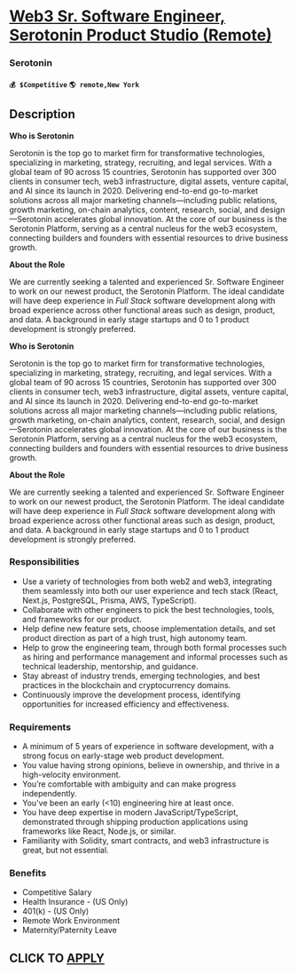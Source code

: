# [Web3 Sr. Software Engineer, Serotonin Product Studio (Remote)](https://www.remotewlb.com/apply/web3-sr-software-engineer-serotonin-product-studio-remote-135626)  
### Serotonin  
#### `💰 $Competitive` `🌎 remote,New York`  

## Description

 **Who is Serotonin**

Serotonin is the top go to market firm for transformative technologies, specializing in marketing, strategy, recruiting, and legal services. With a global team of 90 across 15 countries, Serotonin has supported over 300 clients in consumer tech, web3 infrastructure, digital assets, venture capital, and AI since its launch in 2020. Delivering end-to-end go-to-market solutions across all major marketing channels—including public relations, growth marketing, on-chain analytics, content, research, social, and design—Serotonin accelerates global innovation. At the core of our business is the Serotonin Platform, serving as a central nucleus for the web3 ecosystem, connecting builders and founders with essential resources to drive business growth.

  

 **About the Role**

We are currently seeking a talented and experienced Sr. Software Engineer to work on our newest product, the Serotonin Platform. The ideal candidate will have deep experience in _Full Stack_ software development along with broad experience across other functional areas such as design, product, and data. A background in early stage startups and 0 to 1 product development is strongly preferred.

  

 **Who is Serotonin**

Serotonin is the top go to market firm for transformative technologies, specializing in marketing, strategy, recruiting, and legal services. With a global team of 90 across 15 countries, Serotonin has supported over 300 clients in consumer tech, web3 infrastructure, digital assets, venture capital, and AI since its launch in 2020. Delivering end-to-end go-to-market solutions across all major marketing channels—including public relations, growth marketing, on-chain analytics, content, research, social, and design—Serotonin accelerates global innovation. At the core of our business is the Serotonin Platform, serving as a central nucleus for the web3 ecosystem, connecting builders and founders with essential resources to drive business growth.

  

 **About the Role**

We are currently seeking a talented and experienced Sr. Software Engineer to work on our newest product, the Serotonin Platform. The ideal candidate will have deep experience in _Full Stack_ software development along with broad experience across other functional areas such as design, product, and data. A background in early stage startups and 0 to 1 product development is strongly preferred.

  

### Responsibilities

* Use a variety of technologies from both web2 and web3, integrating them seamlessly into both our user experience and tech stack (React, Next.js, PostgreSQL, Prisma, AWS, TypeScript).
* Collaborate with other engineers to pick the best technologies, tools, and frameworks for our product.
* Help define new feature sets, choose implementation details, and set product direction as part of a high trust, high autonomy team.
* Help to grow the engineering team, through both formal processes such as hiring and performance management and informal processes such as technical leadership, mentorship, and guidance.
* Stay abreast of industry trends, emerging technologies, and best practices in the blockchain and cryptocurrency domains.
* Continuously improve the development process, identifying opportunities for increased efficiency and effectiveness.

  

### Requirements

* A minimum of 5 years of experience in software development, with a strong focus on early-stage web product development.
* You value having strong opinions, believe in ownership, and thrive in a high-velocity environment.
* You’re comfortable with ambiguity and can make progress independently.
* You've been an early (<10) engineering hire at least once.
* You have deep expertise in modern JavaScript/TypeScript, demonstrated through shipping production applications using frameworks like React, Node.js, or similar.
* Familiarity with Solidity, smart contracts, and web3 infrastructure is great, but not essential.

  

### Benefits

* Competitive Salary
* Health Insurance - (US Only) 
* 401(k) - (US Only) 
* Remote Work Environment
* Maternity/Paternity Leave

  

  
## CLICK TO [APPLY](https://www.remotewlb.com/apply/web3-sr-software-engineer-serotonin-product-studio-remote-135626)


